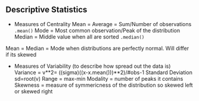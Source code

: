 ## Descriptive Statistics

- Measures of Centrality 
Mean = Average = Sum/Number of observations  ``.mean()``
Mode = Most common observation/Peak of the distribution
Median = Middle value when all are sorted  ``.median()``

Mean = Median = Mode when distributions are perfectly normal. Will differ if its skewed 

- Measures of Variability (to describe how spread out the data is)
Variance = v**2= ((sigma)((x-x.mean()))**2)/#obs-1
Standard Deviation sd=root(v)
Range = max-min
Modality = number of peaks it contains 
Skewness = measure of symmericness of the distribution so skewed left or skewed right
